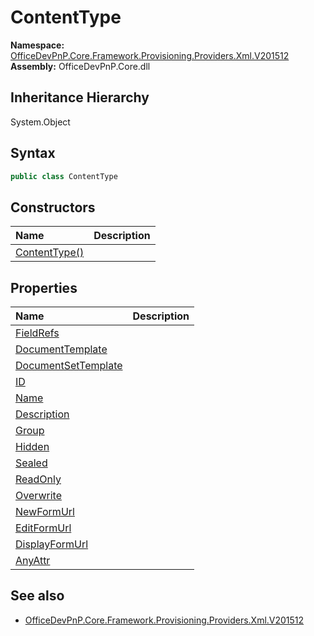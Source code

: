 # ContentType
  

**Namespace:** [OfficeDevPnP.Core.Framework.Provisioning.Providers.Xml.V201512](OfficeDevPnP.Core.Framework.Provisioning.Providers.Xml.V201512.md)  
**Assembly:** OfficeDevPnP.Core.dll  
## Inheritance Hierarchy
System.Object  
## Syntax
```C#
public class ContentType
```
## Constructors
|**Name**|**Description**|
|:-----|:-----|
| [ContentType()](OfficeDevPnP.Core.Framework.Provisioning.Providers.Xml.V201512.ContentType.ctor1.md) | 
## Properties
|**Name**|**Description**|
|:-----|:-----|
| [FieldRefs](OfficeDevPnP.Core.Framework.Provisioning.Providers.Xml.V201512.ContentType.FieldRefs.md) | 
| [DocumentTemplate](OfficeDevPnP.Core.Framework.Provisioning.Providers.Xml.V201512.ContentType.DocumentTemplate.md) | 
| [DocumentSetTemplate](OfficeDevPnP.Core.Framework.Provisioning.Providers.Xml.V201512.ContentType.DocumentSetTemplate.md) | 
| [ID](OfficeDevPnP.Core.Framework.Provisioning.Providers.Xml.V201512.ContentType.ID.md) | 
| [Name](OfficeDevPnP.Core.Framework.Provisioning.Providers.Xml.V201512.ContentType.Name.md) | 
| [Description](OfficeDevPnP.Core.Framework.Provisioning.Providers.Xml.V201512.ContentType.Description.md) | 
| [Group](OfficeDevPnP.Core.Framework.Provisioning.Providers.Xml.V201512.ContentType.Group.md) | 
| [Hidden](OfficeDevPnP.Core.Framework.Provisioning.Providers.Xml.V201512.ContentType.Hidden.md) | 
| [Sealed](OfficeDevPnP.Core.Framework.Provisioning.Providers.Xml.V201512.ContentType.Sealed.md) | 
| [ReadOnly](OfficeDevPnP.Core.Framework.Provisioning.Providers.Xml.V201512.ContentType.ReadOnly.md) | 
| [Overwrite](OfficeDevPnP.Core.Framework.Provisioning.Providers.Xml.V201512.ContentType.Overwrite.md) | 
| [NewFormUrl](OfficeDevPnP.Core.Framework.Provisioning.Providers.Xml.V201512.ContentType.NewFormUrl.md) | 
| [EditFormUrl](OfficeDevPnP.Core.Framework.Provisioning.Providers.Xml.V201512.ContentType.EditFormUrl.md) | 
| [DisplayFormUrl](OfficeDevPnP.Core.Framework.Provisioning.Providers.Xml.V201512.ContentType.DisplayFormUrl.md) | 
| [AnyAttr](OfficeDevPnP.Core.Framework.Provisioning.Providers.Xml.V201512.ContentType.AnyAttr.md) | 
## See also
- [OfficeDevPnP.Core.Framework.Provisioning.Providers.Xml.V201512](OfficeDevPnP.Core.Framework.Provisioning.Providers.Xml.V201512.md)
